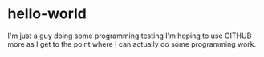 # hello-world
I'm just a guy doing some programming testing
I'm hoping to use GITHUB more as I get to the point where I can actually do some programming work.
